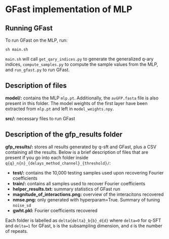 # GFast implementation of MLP

## Running GFast

To run GFast on the MLP, run:

```console
sh main.sh
```

`main.sh` will call `get_qary_indices.py` to generate the generalized q-ary indices, `compute_samples.py` to compute the sample values from the MLP, and `run_gfast.py` to run GFast.

## Description of files

**model/:** contains the MLP `mlp.pt`. Additionally, the `avGFP.fasta` file is also present in this folder. The model weights of the first layer have been extracted from `mlp.pt` and left in `model_weights.npy`.

**src/:** necessary files to run GFast

## Description of the gfp_results folder

**gfp_results/:** stores all results generated by q-sft and GFast, plus a CSV containing all the results. Below is a brief description of files that are present if you go into each folder inside `q{q}_n{n}_{delays_method_channel}_{threshold}/`:
- **test/:** contains the 10,000 testing samples used upon recovering Fourier coefficients
- **train/:** contains all samples used to recover Fourier coefficients
- **helper_results.txt:** summary statistics of GFast run
- **magnitude_of_interactions.png:** overview of the interacitons recovered 
- **nmse.png:** only generated with hyperparam=True. Summary of tuning `noise_sd`
- **gwht.pkl:** Fourier coefficients recovered

Each folder is labelled as `delta{delta}_b{b}_d{d}` where `delta=0` for q-SFT and `delta=1` for GFast, `b` is the subsampling dimension, and `d` is the number of repeats.